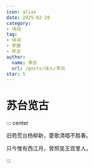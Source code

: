 ```yaml
---
icon: alias
date: 2025-02-20
category:
- 诗词
tag:
- 诗词
- 李唐
- 怀古
author:
  name: 李白
  url: /posts/诗人/李白
star: 5
---
```


# 苏台览古

<!-- more -->


::: center

旧苑荒台杨柳新，菱歌清唱不胜春。

只今惟有西江月，曾照吴王宫里人。

:::